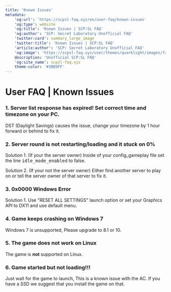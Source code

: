 ```yaml
---
title: 'Known Issues'
metadata:
    'og:url': 'https://scpsl-faq.xyz/en/user-faq/known-issues'
    'og:type': website
    'og:title': 'Known Issues | SCP:SL FAQ'
    'og:author': 'SCP: Secret Laboratory Unofficial FAQ'
    'twitter:card': summary_large_image
    'twitter:title': 'Known Issues | SCP:SL FAQ'
    'article:author': 'SCP: Secret Laboratory Unofficial FAQ'
    'og:image': 'https://scpsl-faq.xyz/user/themes/quarklight/images/favicon.png'
    description: 'Unofficial SCP:SL FAQ'
    'og:site_name': scpsl-faq.xyz
    theme-color: '#3BB9FF'
---
```


<head>
    <script async src="https://arc.io/widget.min.js#fcrqEmJg"></script>
</head>

# **User FAQ | Known Issues**


### **1. Server list response has expired! Set correct time and timezone on your PC.**

DST (Daylight Savings) causes the issue, change your timezone by 1 hour forward or behind to fix it.

### **2. Server round is not restarting/loading and it stuck on 0%**

Solution 1. (If your the server owner) Inside of your config_gameplay file set the line <kbd>idle_mode_enabled</kbd> to false.

Solution 2. (If your not the server owner) Either find another server to play on or tell the server owner of that server to fix it.
 
### **3. 0x0000 Windows Error**

Solution 1. Use "RESET ALL SETTINGS" launch option or set your Graphics API to DX11 and use default menu.

### **4. Game keeps crashing on Windows 7**

Windows 7 is unsupported, Please upgrade to 8.1 or 10.

### **5. The game does not work on Linux**

The game is **not** supported on Linux.

### **6. Game started but not loading!!!**

Just wait for the game to launch, This is a known issue with the AC. If you have a SSD we suggest that you install the game on that.

